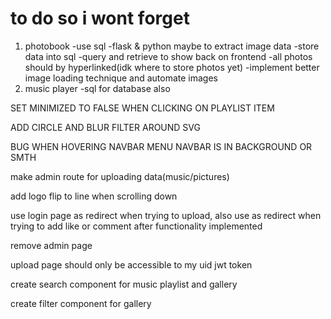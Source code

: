 # to do so i wont forget
1. photobook
    -use sql
    -flask & python maybe to extract image data
    -store data into sql
    -query and retrieve to show back on frontend
    -all photos should by hyperlinked(idk where to store photos yet)
    -implement better image loading technique and automate images
2. music player
    -sql for database also

SET MINIMIZED TO FALSE WHEN CLICKING ON PLAYLIST ITEM

ADD CIRCLE AND BLUR FILTER AROUND SVG

BUG WHEN HOVERING NAVBAR MENU NAVBAR IS IN BACKGROUND OR SMTH

make admin route for uploading data(music/pictures)

add logo flip to line when scrolling down

use login page as redirect when trying to upload, also use as redirect when trying to add like or comment after functionality implemented

remove admin page

upload page should only be accessible to my uid jwt token

create search component for music playlist and gallery

create filter component for gallery